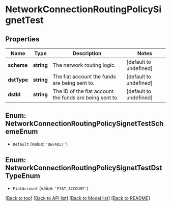 # NetworkConnectionRoutingPolicySignetTest

## Properties

|Name | Type | Description | Notes|
|------------ | ------------- | ------------- | -------------|
|**scheme** | **string** | The network routing logic. | [default to undefined]|
|**dstType** | **string** | The fiat account the funds are being sent to. | [default to undefined]|
|**dstId** | **string** | The ID of the fiat account the funds are being sent to. | [default to undefined]|


## Enum: NetworkConnectionRoutingPolicySignetTestSchemeEnum


* `Default` (value: `'DEFAULT'`)



## Enum: NetworkConnectionRoutingPolicySignetTestDstTypeEnum


* `FiatAccount` (value: `'FIAT_ACCOUNT'`)





[[Back to top]](#) [[Back to API list]](../../README.md#documentation-for-api-endpoints) [[Back to Model list]](../../README.md#documentation-for-models) [[Back to README]](../../README.md)
